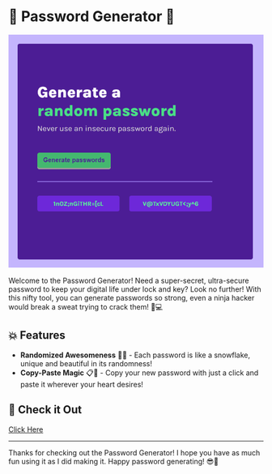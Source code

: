 # 🔐 Password Generator 🔐

![Password Generator](images/Password-Generator.png)

Welcome to the Password Generator! Need a super-secret, ultra-secure password to keep your digital life under lock and key? Look no further! With this nifty tool, you can generate passwords so strong, even a ninja hacker would break a sweat trying to crack them! 💪💻

## 💥 Features

- **Randomized Awesomeness** 🎲✨ - Each password is like a snowflake, unique and beautiful in its randomness!
- **Copy-Paste Magic** 📋🔮 - Copy your new password with just a click and paste it wherever your heart desires!

## 🚀 Check it Out

[Click Here](https://get-new-password.netlify.app/)

---

Thanks for checking out the Password Generator! I hope you have as much fun using it as I did making it. Happy password generating! 😎🔐
